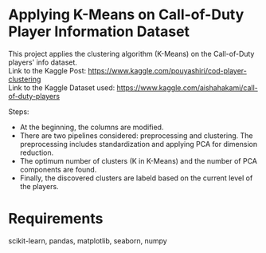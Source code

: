 # Applying K-Means on Call-of-Duty Player Information Dataset
This project applies the clustering algorithm (K-Means) on the Call-of-Duty players' info dataset. 
<br/>
Link to the Kaggle Post: https://www.kaggle.com/pouyashiri/cod-player-clustering
<br/>
Link to the Kaggle Dataset used: https://www.kaggle.com/aishahakami/call-of-duty-players
<br/>

Steps:
<br/>
* At the beginning, the columns are modified.
* There are two pipelines considered: preprocessing and clustering. The preprocessing includes standardization and applying PCA for dimension reduction. 
* The optimum number of clusters (K in K-Means) and the number of PCA components are found. 
* Finally, the discovered clusters are labeld based on the current level of the players.

# Requirements
scikit-learn, pandas, matplotlib, seaborn, numpy
